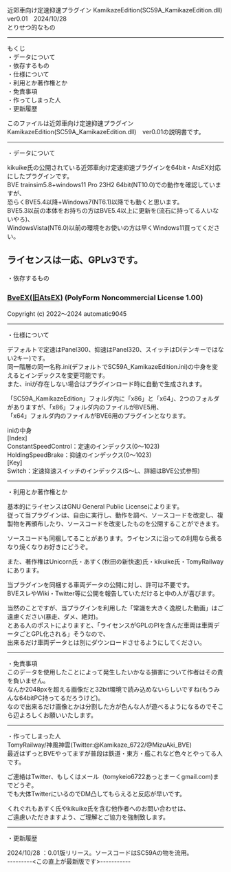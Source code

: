 近郊車向け定速抑速プラグイン KamikazeEdition(SC59A_KamikazeEdition.dll)　ver0.01　2024/10/28  
とりせつ的なもの  

------------------------------------------

もくじ  
・データについて  
・依存するもの  
・仕様について  
・利用とか著作権とか  
・免責事項  
・作ってしまった人  
・更新履歴  

このファイルは近郊車向け定速抑速プラグイン KamikazeEdition(SC59A_KamikazeEdition.dll)　ver0.01の説明書です。  

------------------------------------------  
・データについて  

kikuike氏の公開されている近郊車向け定速抑速プラグインを64bit・AtsEX対応にしたプラグインです。  
BVE trainsim5.8+windows11 Pro 23H2 64bit(NT10.0)での動作を確認していますが、  
恐らくBVE5.4以降+Windows7(NT6.1)以降でも動くと思います。  
BVE5.3以前の本体をお持ちの方はBVE5.4以上に更新を(流石に持ってる人いないやろ)、  
WindowsVista(NT6.0)以前の環境をお使いの方は早くWindows11買ってください。  

ライセンスは一応、GPLv3です。  
------------------------------------------
・依存するもの  

### [BveEX(旧AtsEX)](https://github.com/automatic9045/BveEX) (PolyForm Noncommercial License 1.00)

Copyright (c) 2022～2024 automatic9045

------------------------------------------
・仕様について  
  
デフォルトで定速はPanel300、抑速はPanel320、スイッチはD(テンキーではない2キー)です。  
同一階層の同一名称.ini(デフォルトでSC59A_KamikazeEdition.ini)の中身を変えるとインデックスを変更可能です。  
また、iniが存在しない場合はプラグインロード時に自動で生成されます。  
  
「SC59A_KamikazeEdition」フォルダ内に「x86」と「x64」、2つのフォルダがありますが、「x86」フォルダ内のファイルがBVE5用、  
「x64」フォルダ内のファイルがBVE6用のプラグインとなります。  

iniの中身  
[Index]  
ConstantSpeedControl：定速のインデックス(0～1023)  
HoldingSpeedBrake：抑速のインデックス(0～1023)  
[Key]  
Switch：定速抑速スイッチのインデックス(S～L、詳細はBVE公式参照)  
  
------------------------------------------  
・利用とか著作権とか  
  
基本的にライセンスはGNU General Public Licenseによります。  
従って当プラグインは、自由に実行し、動作を調べ、ソースコードを改変し、複製物を再頒布したり、ソースコードを改変したものを公開することができます。  
  
ソースコードも同梱してることがあります。ライセンスに沿っての利用なら煮るなり焼くなりお好きにどうぞ。  
  
また、著作権はUnicorn氏・あすく(秋田の新快速)氏・kikuike氏・TomyRailwayにあります。  
  
当プラグインを同梱する車両データの公開に対し、許可は不要です。  
BVEスレやWiki・Twitter等に公開を報告していただけると中の人が喜びます。  
  
当然のことですが、当プラグインを利用した「常識を大きく逸脱した動画」はご遠慮ください(暴走、ダメ、絶対)。  
とある人のポストによりますと、「ライセンスがGPLのPIを含んだ車両は車両データごとGPL化される」そうなので、  
出来るだけ車両データとは別にダウンロードさせるようにしてください。  
  
------------------------------------------  
・免責事項  
このデータを使用したことによって発生したいかなる損害について作者はその責を負いません。  
なんか2048pxを超える画像だと32bit環境で読み込めないらしいですね(もうみんな64bitPC持ってるだろうけど)。  
なので出来るだけ画像とかは分割した方が色んな人が遊べるようになるのでそこら辺よろしくお願いいたします。  
  
------------------------------------------  
・作ってしまった人  
TomyRailway/神風神雲(Twitter:@Kamikaze_6722/@MizuAki_BVE)  
最近はずっとBVEやってますが普段は鉄道・東方・艦これなど色々とやってる人です。  
  
ご連絡はTwitter、もしくはメール（tomykeio6722あっとまーくgmail.com)までどうぞ。  
でも大体TwitterにいるのでDM凸してもらえると反応が早いです。  
  
くれぐれもあすく氏やkikuike氏を含む他作者へのお問い合わせは、  
ご遠慮いただきますよう、ご理解とご協力を強制致します。  
  
------------------------------------------  
・更新履歴  
  
2024/10/28	：0.01版リリース。ソースコードはSC59Aの物を流用。  
---------<この直上が最新版です>-----------  
